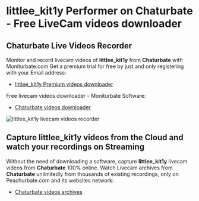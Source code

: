 # littlee_kit1y Performer on Chaturbate - Free LiveCam videos downloader

## Chaturbate Live Videos Recorder

Monitor and record livecam videos of **littlee_kit1y** from **Chaturbate** with Moniturbate.com
Get a premium trial for free by just and only registering with your Email address:
* [littlee_kit1y Premium videos downloader](https://moniturbate.com/request-demo-licence-key.html)

Free livecam videos downloader - Moniturbate Software:
* [Chaturbate videos downloader](https://moniturbate.com/moniturbate-download-software.html)

![littlee_kit1y livecam videos recorder](https://peachurnet.com/templates/moniturbate-software.png)


## Capture littlee_kit1y videos from the Cloud and watch your recordings on Streaming

Without the need of downloading a software, capture **littlee_kit1y** livecam videos from **Chaturbate** 100% online.
Watch Livecam archives from **Chaturbate** unlimitedly from thousands of existing recordings, only on Peachurbate.com and its websites network:
* [Chaturbate videos archives](https://peachurnet.com/)